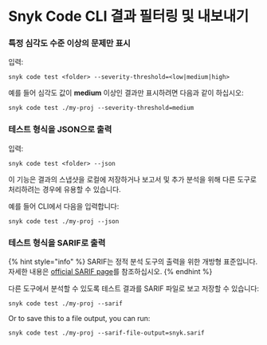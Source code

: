# Snyk Code CLI 결과 필터링 및 내보내기

### 특정 심각도 수준 이상의 문제만 표시

입력:

```
snyk code test <folder> --severity-threshold=<low|medium|high>
```

예를 들어 심각도 값이 **medium** 이상인 결과만 표시하려면 다음과 같이 하십시오:

```
snyk code test ./my-proj --severity-threshold=medium
```

### 테스트 형식을 JSON으로 출력

입력:

```
snyk code test <folder> --json
```

이 기능은 결과의 스냅샷을 로컬에 저장하거나 보고서 및 추가 분석을 위해 다른 도구로 처리하려는 경우에 유용할 수 있습니다.

예를 들어 CLI에서 다음을 입력합니다:

```
snyk code test ./my-proj --json
```

### 테스트 형식을 SARIF로 출력

{% hint style="info" %}
SARIF는 정적 분석 도구의 출력을 위한 개방형 표준입니다. 자세한 내용은 [official SARIF page](https://sarifweb.azurewebsites.net)를 참조하십시오.
{% endhint %}

다른 도구에서 분석할 수 있도록 테스트 결과를 SARIF 파일로 보고 저장할 수 있습니다:

```
snyk code test ./my-proj --sarif
```

Or to save this to a file output, you can run:

```
snyk code test ./my-proj --sarif-file-output=snyk.sarif
```
